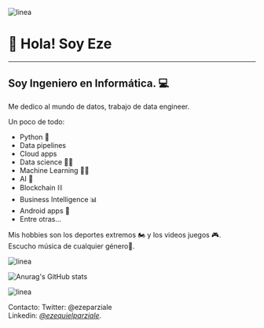 ![linea](http://treefactory.com.ar/images/line2.png)
# 👋 Hola! Soy Eze
---
## Soy Ingeniero en Informática. 💻

Me dedico al mundo de datos, trabajo de data engineer.

Un poco de todo:
* Python 🐍
* Data pipelines
* Cloud apps
* Data science 👨‍🔬
* Machine Learning 👨‍💻
* AI 🤖
* Blockchain ⛓️
* Business Intelligence 📊
* Android apps 📱
* Entre otras...  

  
Mis hobbies son los deportes extremos 🏍️ y los videos juegos 🎮.  
Escucho música de cualquier género🎵. 


![linea](http://treefactory.com.ar/images/line2.png)

![Anurag's GitHub stats](https://github-readme-stats.vercel.app/api?username=ezeparziale&show_icons=true&theme=dracula)

![linea](http://treefactory.com.ar/images/line2.png)

Contacto:
Twitter: @ezeparziale  
Linkedin: *[@ezequielparziale](https://www.linkedin.com/in/ezequielparziale/)*.
